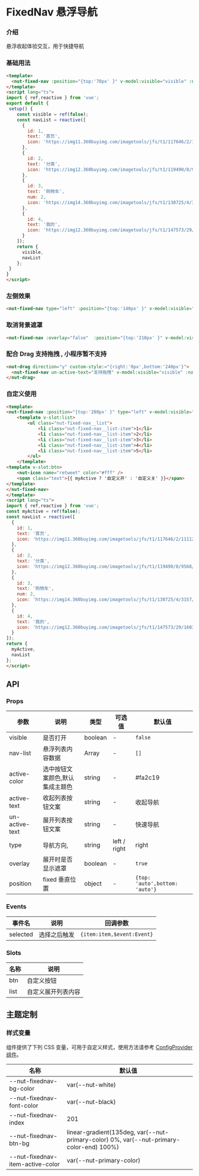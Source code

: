# FixedNav 悬浮导航

### 介绍

悬浮收起体验交互，用于快捷导航

### 基础用法

```html
<template>
  <nut-fixed-nav :position="{top:'70px' }" v-model:visible="visible" :nav-list="navList" />
</template>
<script lang="ts">
import { ref,reactive } from 'vue';
export default {
 setup() {
    const visible = ref(false);
    const navList = reactive([
      {
        id: 1,
        text: '首页',
        icon: 'https://img11.360buyimg.com/imagetools/jfs/t1/117646/2/11112/1297/5ef83e95E81d77f05/daf8e3b1c81e3c98.png'
      },
      {
        id: 2,
        text: '分类',
        icon: 'https://img12.360buyimg.com/imagetools/jfs/t1/119490/8/9568/1798/5ef83e95E968c69a6/dd029326f7d5042e.png'
      },
      {
        id: 3,
        text: '购物车',
        num: 2,
        icon: 'https://img14.360buyimg.com/imagetools/jfs/t1/130725/4/3157/1704/5ef83e95Eb976644f/b36c6cfc1cc1a99d.png'
      },
      {
        id: 4,
        text: '我的',
        icon: 'https://img12.360buyimg.com/imagetools/jfs/t1/147573/29/1603/1721/5ef83e94E1393a678/5ddf1695ec989373.png'
      }
    ]);
    return {
      visible,
      navList
    };
 }
}
</script>
```

### 左侧效果

``` html
<nut-fixed-nav type="left" :position="{top:'140px' }" v-model:visible="visible" :nav-list="navList" />
```

### 取消背景遮罩

``` html
<nut-fixed-nav :overlay="false"  :position="{top:'210px' }" v-model:visible="visible" :nav-list="navList" />
```

### 配合 Drag 支持拖拽 , 小程序暂不支持

``` html
<nut-drag direction="y" custom-style:="{right:'0px',bottom:'240px'}">
  <nut-fixed-nav un-active-text="支持拖拽" v-model:visible="visible" :nav-list="navList" />
</nut-drag>
```

### 自定义使用

```html
<template>
<nut-fixed-nav :position="{top:'280px' }" type="left" v-model:visible="myActive">
    <template v-slot:list>
        <ul class="nut-fixed-nav__list">
            <li class="nut-fixed-nav__list-item">1</li>
            <li class="nut-fixed-nav__list-item">2</li>
            <li class="nut-fixed-nav__list-item">3</li>
            <li class="nut-fixed-nav__list-item">4</li>
            <li class="nut-fixed-nav__list-item">5</li>
        </ul>
    </template>
<template v-slot:btn>
    <nut-icon name="retweet" color="#fff" />
    <span class="text">{{ myActive ? '自定义开' : '自定义关' }}</span>
</template>
</nut-fixed-nav>
</template>
<script lang="ts">
import { ref,reactive } from 'vue';
const myActive = ref(false);
const navList = reactive([
  {
    id: 1,
    text: '首页',
    icon: 'https://img11.360buyimg.com/imagetools/jfs/t1/117646/2/11112/1297/5ef83e95E81d77f05/daf8e3b1c81e3c98.png'
  },
  {
    id: 2,
    text: '分类',
    icon: 'https://img12.360buyimg.com/imagetools/jfs/t1/119490/8/9568/1798/5ef83e95E968c69a6/dd029326f7d5042e.png'
  },
  {
    id: 3,
    text: '购物车',
    num: 2,
    icon: 'https://img14.360buyimg.com/imagetools/jfs/t1/130725/4/3157/1704/5ef83e95Eb976644f/b36c6cfc1cc1a99d.png'
  },
  {
    id: 4,
    text: '我的',
    icon: 'https://img12.360buyimg.com/imagetools/jfs/t1/147573/29/1603/1721/5ef83e94E1393a678/5ddf1695ec989373.png'
  }
]);
return {
  myActive,
  navList
};
</script>
```

## API

### Props

| 参数           | 说明                            | 类型    | 可选值       | 默认值                         |
|----------------|-------------------------------|---------|--------------|--------------------------------|
| visible        | 是否打开                        | boolean | -            | `false`                        |
| nav-list       | 悬浮列表内容数据                | Array   | -            | `[]`                           |
| active-color   | 选中按钮文案颜色,默认集成主题色 | string  | -            | #fa2c19                        |
| active-text    | 收起列表按钮文案                | string  | -            | 收起导航                       |
| un-active-text | 展开列表按钮文案                | string  | -            | 快速导航                       |
| type           | 导航方向,                       | string  | left / right | right                          |
| overlay        | 展开时是否显示遮罩              | boolean | -            | `true`                         |
| position       | fixed 垂直位置                  | object  | -            | `{top: 'auto',bottom: 'auto'}` |

### Events

| 事件名   | 说明         | 回调参数                   |
|----------|------------|----------------------------|
| selected | 选择之后触发 | `{item:item,$event:Event}` |

### Slots

| 名称 | 说明               |
|------|------------------|
| btn  | 自定义按钮         |
| list | 自定义展开列表内容 |

## 主题定制

### 样式变量

组件提供了下列 CSS 变量，可用于自定义样式，使用方法请参考 [ConfigProvider 组件](/components/basic/configprovider)。

| 名称                             | 默认值                                                                                  |
|----------------------------------|-----------------------------------------------------------------------------------------|
| --nut-fixednav-bg-color          | var(--nut-white)                                                                        |
| --nut-fixednav-font-color        | var(--nut-black)                                                                        |
| --nut-fixednav-index             | 201                                                                                     |
| --nut-fixednav-btn-bg            | linear-gradient(135deg, var(--nut-primary-color) 0%, var(--nut-primary-color-end) 100%) |
| --nut-fixednav-item-active-color | var(--nut-primary-color)                                                                |
